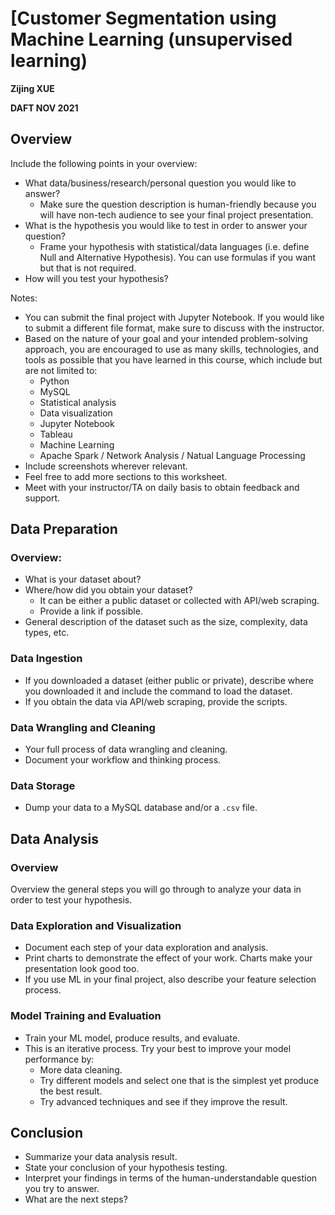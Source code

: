 # [Customer Segmentation using Machine Learning (unsupervised learning)

**Zijing XUE**

**DAFT NOV 2021**

## Overview

Include the following points in your overview:

* What data/business/research/personal question you would like to answer?
	* Make sure the question description is human-friendly because you will have non-tech audience to see your final project presentation.
* What is the hypothesis you would like to test in order to answer your question?
	* Frame your hypothesis with statistical/data languages (i.e. define Null and Alternative Hypothesis). You can use formulas if you want but that is not required.
* How will you test your hypothesis?	

Notes:

* You can submit the final project with Jupyter Notebook. If you would like to submit a different file format, make sure to discuss with the instructor.
* Based on the nature of your goal and your intended problem-solving approach, you are encouraged to use as many skills, technologies, and tools as possible that you have learned in this course, which include but are not limited to:
	* Python
	* MySQL
	* Statistical analysis
	* Data visualization
	* Jupyter Notebook
	* Tableau
	* Machine Learning
	* Apache Spark / Network Analysis / Natual Language Processing
* Include screenshots wherever relevant.
* Feel free to add more sections to this worksheet.
* Meet with your instructor/TA on daily basis to obtain feedback and support.

## Data Preparation

### Overview:

* What is your dataset about?
* Where/how did you obtain your dataset?
	* It can be either a public dataset or collected with API/web scraping.
	* Provide a link if possible.
* General description of the dataset such as the size, complexity, data types, etc.

### Data Ingestion

* If you downloaded a dataset (either public or private), describe where you downloaded it and include the command to load the dataset.
* If you obtain the data via API/web scraping, provide the scripts.

### Data Wrangling and Cleaning

* Your full process of data wrangling and cleaning.
* Document your workflow and thinking process.

### Data Storage

* Dump your data to a MySQL database and/or a `.csv` file.

## Data Analysis

### Overview

Overview the general steps you will go through to analyze your data in order to test your hypothesis.

### Data Exploration and Visualization

* Document each step of your data exploration and analysis.
* Print charts to demonstrate the effect of your work. Charts make your presentation look good too.
* If you use ML in your final project, also describe your feature selection process.

### Model Training and Evaluation

* Train your ML model, produce results, and evaluate.
* This is an iterative process. Try your best to improve your model performance by:
	* More data cleaning.
	* Try different models and select one that is the simplest yet produce the best result.
	* Try advanced techniques and see if they improve the result.

## Conclusion

* Summarize your data analysis result.
* State your conclusion of your hypothesis testing.
* Interpret your findings in terms of the human-understandable question you try to answer.
* What are the next steps?
